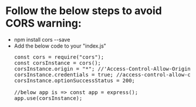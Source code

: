 # Follow the below steps to avoid CORS warning:

<ul>
  <li>npm install cors --save
  <li>Add the below code to your "index.js"
    
  <pre>const cors = require("cors");
const corsInstance = cors();
corsInstance.origin = "*"; //'Access-Control-Allow-Origin'
corsInstance.credentials = true; //access-control-allow-credentials:true
corsInstance.optionSuccessStatus = 200;
  
//below app is => const app = express();
app.use(corsInstance);
</pre>
